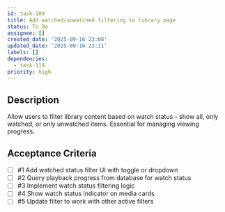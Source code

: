 ```yaml
---
id: task-109
title: Add watched/unwatched filtering to library page
status: To Do
assignee: []
created_date: '2025-09-16 23:08'
updated_date: '2025-09-16 23:11'
labels: []
dependencies:
  - task-119
priority: high
---
```


## Description

Allow users to filter library content based on watch status - show all, only watched, or only unwatched items. Essential for managing viewing progress.

## Acceptance Criteria
<!-- AC:BEGIN -->
- [ ] #1 Add watched status filter UI with toggle or dropdown
- [ ] #2 Query playback progress from database for watch status
- [ ] #3 Implement watch status filtering logic
- [ ] #4 Show watch status indicator on media cards
- [ ] #5 Update filter to work with other active filters
<!-- AC:END -->
